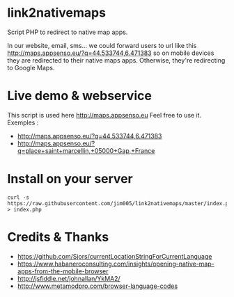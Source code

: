 # link2nativemaps
Script PHP to redirect to native map apps.

In our website, email, sms... we could forward users to url like this 
    http://maps.appsenso.eu/?q=44.533744,6.471383
so on mobile devices they are redirected to their native maps apps. Otherwise, they're redirecting to Google Maps.

# Live demo & webservice
This script is used here http://maps.appsenso.eu
Feel free to use it. Exemples :
 * http://maps.appsenso.eu/?q=44.533744,6.471383
 * http://maps.appsenso.eu/?q=place+saint+marcellin,+05000+Gap,+France


# Install on your server
    curl -s https://raw.githubusercontent.com/jim005/link2nativemaps/master/index.php > index.php

# Credits & Thanks
 * https://github.com/Sjors/currentLocationStringForCurrentLanguage
 * https://www.habaneroconsulting.com/insights/opening-native-map-apps-from-the-mobile-browser
 * http://jsfiddle.net/johnallan/YkMA2/
 * http://www.metamodpro.com/browser-language-codes
